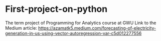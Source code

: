 # First-project-on-python
The term project of Programming for Analytics course at GWU
Link to the Medium article: https://azamatk5.medium.com/forecasting-of-electricity-generation-in-us-using-vector-autoregression-var-c5d012277556
